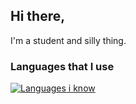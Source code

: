 ## Hi there,
I'm a student and silly thing.

### Languages that I use
[![Languages i know](https://skillicons.dev/icons?i=rust,ruby,python)](https://skillicons.dev)

